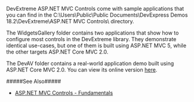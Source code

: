 DevExtreme ASP.NET MVC Controls come with sample applications that you can find in the C:\Users\Public\Public Documents\DevExpress Demos 18.2\DevExtreme\ASP.NET MVC Controls\ directory.

The WidgetsGallery folder contains two applications that show how to configure most controls in the DevExtreme library. They demonstrate identical use-cases, but one of them is built using ASP.NET MVC 5, while the other targets ASP.NET Core MVC 2.0.

The DevAV folder contains a real-world application demo built using ASP.NET Core MVC 2.0. You can view its online version [here](https://js.devexpress.com/Demos/DevAV).

#####See Also#####
- [ASP.NET MVC Controls - Fundamentals](/concepts/35%20ASP.NET%20MVC%20Controls/20%20Fundamentals '/Documentation/Guide/ASP.NET_MVC_Controls/Fundamentals/')
